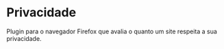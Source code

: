 # Privacidade
Plugin para o navegador Firefox que avalia o quanto um site respeita a sua privacidade.
